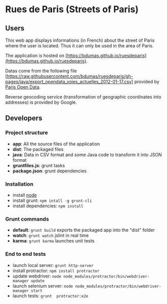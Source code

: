 Rues de Paris (Streets of Paris)
================================


Users
-----

This web app displays informations (in French) about the street of Paris where the user is located.
Thus it can only be used in the area of Paris.

The application is hosted on [https://bdumas.github.io/ruesdeparis](https://bdumas.github.io/ruesdeparis).

Datas come from the following file [https://raw.githubusercontent.com/bdumas/ruesdeparis/gh-pages/java/export_opendata_voies_actuelles_2012-01-17.csv] provided by 
[Paris Open Data](http://opendata.paris.fr).

Reverse geocoding service (transformation of geographic coordinates into addresses) is provided by Google. 


Developers
----------

### Project structure

* **app**: All the source files of the application
* **dist**: The packaged files
* **java**: Data in CSV format and some Java code to transform it into JSON format
* **gruntfiles.js**: grunt tasks
* **package.json**: grunt dependencies

### Installation

* install [node](http://nodejs.org/)
* install grunt: `npm intall -g grunt-cli`
* install dependencies: `npm install`

### Grunt commands

* **default**: `grunt build` exports the packaged app into the "dist" folder
* **watch**: `grunt watch` jslint in real time
* **karma**: `grunt karma` launches unit tests

### End to end tests

* launch local server: `grunt http-server`
* install protractor: `npm install protractor`
* update webdriver: `node node_modules/protractor/bin/webdriver-manager update`
* launch selenium server: `node node_modules/protractor/bin/webdriver-manager start`
* launch tests: `grunt  protractor:e2e`
